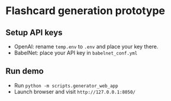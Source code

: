 # Flashcard generation prototype

## Setup API keys

- OpenAI: rename `temp.env` to `.env` and place your key there.
- BabelNet: place your API key in `babelnet_conf.yml`

## Run demo

- Run `python -m scripts.generator_web_app`
- Launch browser and visit `http://127.0.0.1:8050/`
